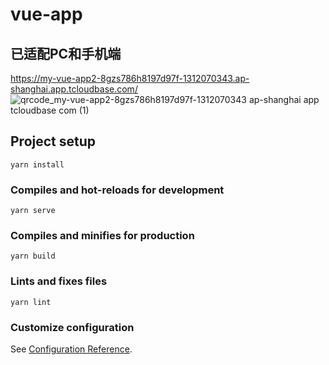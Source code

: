 # vue-app

## 已适配PC和手机端
https://my-vue-app2-8gzs786h8197d97f-1312070343.ap-shanghai.app.tcloudbase.com/
![qrcode_my-vue-app2-8gzs786h8197d97f-1312070343 ap-shanghai app tcloudbase com (1)](https://user-images.githubusercontent.com/110996333/187118997-0c6f5367-54c2-4f0c-8b1b-c6ed1919908a.png)

## Project setup
```
yarn install
```

### Compiles and hot-reloads for development
```
yarn serve
```

### Compiles and minifies for production
```
yarn build
```

### Lints and fixes files
```
yarn lint
```

### Customize configuration
See [Configuration Reference](https://cli.vuejs.org/config/).
